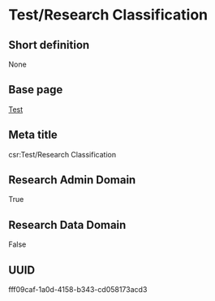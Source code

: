 # Test/Research Classification
## Short definition
None
## Base page
[Test](../../Objects/Test.md)
## Meta title
csr:Test/Research Classification
## Research Admin Domain
True
## Research Data Domain
False
## UUID
fff09caf-1a0d-4158-b343-cd058173acd3
